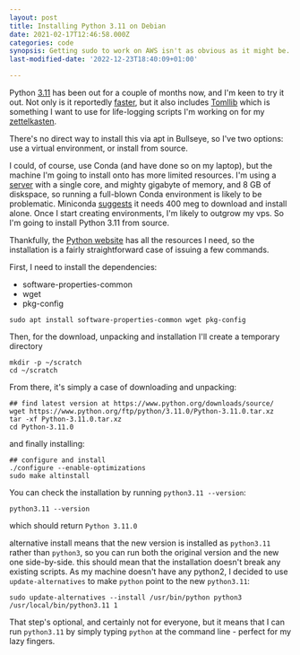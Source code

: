 ```yaml
---
layout: post
title: Installing Python 3.11 on Debian
date: 2021-02-17T12:46:58.000Z
categories: code
synopsis: Getting sudo to work on AWS isn't as obvious as it might be.
last-modified-date: '2022-12-23T18:40:09+01:00'

---
```


Python [3.11](https://www.python.org/downloads/release/python-3110/) has been
out for a couple of months now, and I'm keen to try it out.  Not only is it
reportedly [faster](https://www.youtube.com/watch?v=TLhRuZ9cJWc), but it also
includes [Tomllib](https://docs.python.org/3/library/toml.html) which is
something I want to use for life-logging scripts I'm working on for my
[zettelkasten](2020-05-29-keeping_a_journal_in_vim.md).


There's no direct way to install this via apt in Bullseye, so I've two options:
use a virtual environment, or install from source.

I could, of course, use Conda (and have done so on my laptop), but the machine
I'm going to install onto has more limited resources.  I'm using a [server](https://www.ionos.co.uk/servers/vps) with a single core, and mighty gigabyte of memory,
and 8 GB of diskspace, so running a full-blown Conda environment is likely to be
problematic.  Miniconda
[suggests](https://docs.conda.io/en/latest/miniconda.html) it needs 400 meg to
download and install alone.  Once I start creating environments, I'm likely to
outgrow my vps.  So I'm going to install Python 3.11 from source.

Thankfully, the [Python website](https://www.python.org/downloads/source/) has
all the resources I need, so the installation is a fairly straightforward case
of issuing a few commands.

First, I need to install the dependencies:

+ software-properties-common 
+ wget 
+ pkg-config


```shell
sudo apt install software-properties-common wget pkg-config
```

Then, for the download, unpacking and installation I'll create a temporary directory

```shell
mkdir -p ~/scratch
cd ~/scratch
```

From there, it's simply a case of downloading and unpacking:

```shell
## find latest version at https://www.python.org/downloads/source/
wget https://www.python.org/ftp/python/3.11.0/Python-3.11.0.tar.xz
tar -xf Python-3.11.0.tar.xz
cd Python-3.11.0
```
and finally installing:
```shell
## configure and install
./configure --enable-optimizations
sudo make altinstall
```

You can check the installation by running `python3.11 --version`:

```shell
python3.11 --version

```
which should return `Python 3.11.0`

alternative install means that the new
version is installed as `python3.11` rather than `python3`, so you can run both
the original version and the new one side-by-side.  this should mean that the
installation doesn't break any existing scripts.  As my machine doesn't have any
python2, I decided to use `update-alternatives` to make `python` point to the
new `python3.11`:

```shell
sudo update-alternatives --install /usr/bin/python python3 /usr/local/bin/python3.11 1
```

That step's optional, and certainly not for everyone, but it means that I can
run `python3.11` by simply typing `python` at the command line - perfect for my
lazy fingers.
